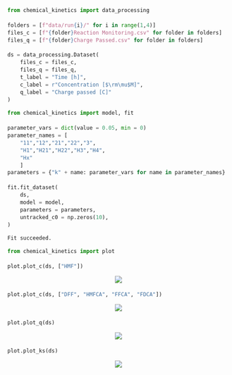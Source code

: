 ```python
from chemical_kinetics import data_processing

folders = [f"data/run{i}/" for i in range(1,4)]
files_c = [f"{folder}Reaction Monitoring.csv" for folder in folders]
files_q = [f"{folder}Charge Passed.csv" for folder in folders]

ds = data_processing.Dataset(
    files_c = files_c,
    files_q = files_q,
    t_label = "Time [h]",
    c_label = r"Concentration [$\rm\mu$M]",
    q_label = "Charge passed [C]"
)
```


```python
from chemical_kinetics import model, fit

parameter_vars = dict(value = 0.05, min = 0)
parameter_names = [
    "11","12","21","22","3",
    "H1","H21","H22","H3","H4",
    "Hx"
    ]
parameters = {"k" + name: parameter_vars for name in parameter_names}

fit.fit_dataset(
    ds,
    model = model,
    parameters = parameters,
    untracked_c0 = np.zeros(10),
)
```

    Fit succeeded.



```python
from chemical_kinetics import plot

plot.plot_c(ds, ["HMF"])
```


<p align='center'><img src = ![svg](simple_example_files/simple_example_2_0.svg)
></p>


```python
plot.plot_c(ds, ["DFF", "HMFCA", "FFCA", "FDCA"])
```


<p align='center'><img src = ![svg](simple_example_files/simple_example_3_0.svg)
></p>


```python
plot.plot_q(ds)
```


<p align='center'><img src = ![svg](simple_example_files/simple_example_4_0.svg)
></p>


```python
plot.plot_ks(ds)
```


<p align='center'><img src = ![svg](simple_example_files/simple_example_5_0.svg)
></p>
